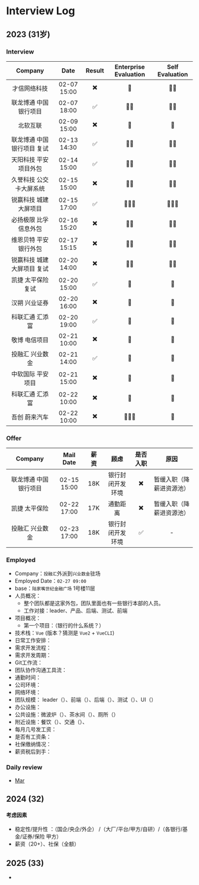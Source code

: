 # Interview Log

## 2023 (31岁)

### Interview

|  Company | Date | Result | Enterprise Evaluation | Self Evaluation |
| :--------: |:-------------:|:-----:|:-----:|:-----:|
| 才信网络科技 | 02-07 15:00 | ✖️ | 🌟 | 🌟🌟 |
| 联龙博通 中国银行项目 | 02-07 18:00 | ✅ | 🌟🌟 | 🌟🌟 |
| 北软互联 | 02-09 15:00 | ✖️ | 🌟 | 🌟 |
| 联龙博通 中国银行项目 复试 | 02-13 14:30 | ✅ | 🌟🌟 | 🌟🌟 |
| 天阳科技 平安项目外包| 02-14 15:00 | ✅ | 🌟🌟 | 🌟🌟 |
| 久誉科技 公交卡大屏系统| 02-15 15:00 | ✖️ | 🌟🌟 | 🌟🌟 |
| 锐赢科技 城建大屏项目 | 02-15 17:00 | ✅ | 🌟🌟🌟 | 🌟🌟🌟 |
| 必扬极限 比孚信息外包 | 02-16 15:20 | ✖️ | 🌟🌟 | 🌟🌟 |
| 维恩贝特 平安银行外包 | 02-17 15:15 | ✖️ | 🌟🌟 | 🌟🌟 |
| 锐赢科技 城建大屏项目 复试 | 02-20 14:00 | ✖️ | 🌟🌟 | 🌟🌟 |
| 凯捷 太平保险 复试 | 02-20 15:00 | ✅ | 🌟 | 🌟 |
| 汉朔 兴业证券 | 02-20 16:00 | ✖️ | 🌟 | 🌟 |
| 科联汇通 汇添富  | 02-20 19:00 | ✅ | 🌟 | 🌟 |
| 敬博 电信项目 | 02-21 10:00 | ✖️ | 🌟 | 🌟 |
| 投融汇 兴业数金 | 02-21 14:00 | ✅ | 🌟 | 🌟 |
| 中软国际 平安项目 | 02-21 15:00 | ✖️ | 🌟 | 🌟 |
| 科联汇通 汇添富 | 02-22 10:00 | ✖️ | 🌟 | 🌟 |
| 吾创 蔚来汽车 | 02-22 10:00 | ✖️ | 🌟🌟🌟 | 🌟 |

### Offer

| Company | Mail Date | 薪资 | 顾虑 | 是否入职 | 原因 |
|:-----:|:--:|:--:|:--:|:--:|:--:|
| 联龙博通 中国银行项目 | 02-15 15:00 | 18K | 银行封闭开发环境 | ✖️ | 暂缓入职（降薪进资源池）|
| 凯捷 太平保险 | 02-22 17:00 | 17K | 通勤距离 | ✖️ |暂缓入职（降薪进资源池）|
| 投融汇 兴业数金 | 02-23 17:00 | 18K | 银行封闭开发环境 | ✅ | - |

### Employed

- Company：`投融汇`外派到`兴业数金`驻场 
- Employed Date：`02-27 09:00`
- base：`陆家嘴世纪金融广场` 1号楼11层
- 人员概况：
  - 整个团队都是这家外包，团队里面也有一些银行本部的人员。
  - 工作对接：leader、产品、后端、测试、前端
- 项目概况：
  - 第一个项目：（银行的什么系统？）
- 技术栈：`Vue` (版本？猜测是 `Vue2` + `VueCLI`)
- 日常工作安排：
- 需求开发流程：
- 需求开发周期：
- Git工作流：
- 团队协作沟通工具流：
- 通勤时间：
- 公司环境：
- 网络环境：
- 团队规模： leader（）、前端（）、后端（）、测试（）、UI（）
- 办公设施：
- 公共设施：微波炉（）、茶水间（）、厕所（）
- 附近设施：餐饮（）、交通（）、
- 每月几号发工资：
- 是否有工资条：
- 社保缴纳情况：
- 薪资税后到手：

### Daily review

- [Mar](../daily-review/2023/03.md)

## 2024 (32)

#### 考虑因素
- 稳定性/提升性 ：（国企/央企/外企） /（大厂/平台/甲方/自研）/（各银行/基金/证券/保险 甲方）
- 薪资（20+）、社保（全额）



## 2025 (33)

- 

